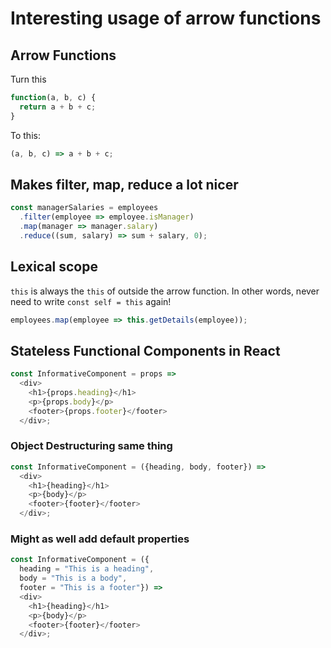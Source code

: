 # Interesting usage of arrow functions

## Arrow Functions
Turn this
```javascript
function(a, b, c) {
  return a + b + c;
}
```

To this:
```javascript
(a, b, c) => a + b + c;
```

## Makes filter, map, reduce a lot nicer
```javascript
const managerSalaries = employees
  .filter(employee => employee.isManager)
  .map(manager => manager.salary)
  .reduce((sum, salary) => sum + salary, 0);
```

## Lexical scope
`this` is always the `this` of outside the arrow function.
In other words, never need to write `const self = this` again!
```javascript
employees.map(employee => this.getDetails(employee));
```

## Stateless Functional Components in React
```javascript
const InformativeComponent = props => 
  <div>
    <h1>{props.heading}</h1>
    <p>{props.body}</p>
    <footer>{props.footer}</footer>
  </div>;
```

### Object Destructuring same thing
```javascript
const InformativeComponent = ({heading, body, footer}) => 
  <div>
    <h1>{heading}</h1>
    <p>{body}</p>
    <footer>{footer}</footer>
  </div>;
```

### Might as well add default properties
```javascript
const InformativeComponent = ({
  heading = "This is a heading", 
  body = "This is a body",
  footer = "This is a footer"}) => 
  <div>
    <h1>{heading}</h1>
    <p>{body}</p>
    <footer>{footer}</footer>
  </div>;
```



